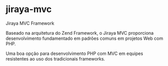 jiraya-mvc
==========

Jiraya MVC Framework

Baseado na arquitetura do Zend Framework, o Jiraya MVC proporciona desenvolvimento fundamentado em padrões comuns em projetos Web com PHP.

Uma boa opção para desenvolvimento PHP com MVC em equipes resistentes ao uso dos tradicionais frameworks.   